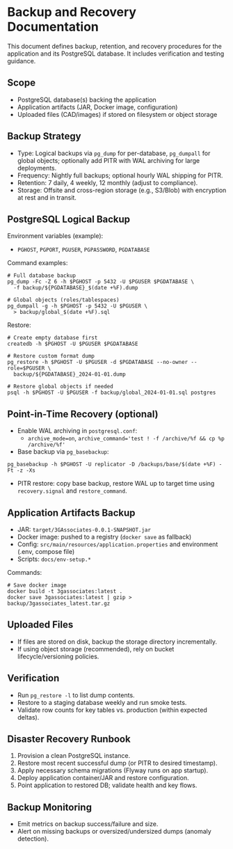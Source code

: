 # Backup and Recovery Documentation

This document defines backup, retention, and recovery procedures for the application and its PostgreSQL database. It includes verification and testing guidance.

## Scope
- PostgreSQL database(s) backing the application
- Application artifacts (JAR, Docker image, configuration)
- Uploaded files (CAD/images) if stored on filesystem or object storage

## Backup Strategy
- Type: Logical backups via `pg_dump` for per-database, `pg_dumpall` for global objects; optionally add PITR with WAL archiving for large deployments.
- Frequency: Nightly full backups; optional hourly WAL shipping for PITR.
- Retention: 7 daily, 4 weekly, 12 monthly (adjust to compliance).
- Storage: Offsite and cross-region storage (e.g., S3/Blob) with encryption at rest and in transit.

## PostgreSQL Logical Backup

Environment variables (example):
- `PGHOST`, `PGPORT`, `PGUSER`, `PGPASSWORD`, `PGDATABASE`

Command examples:
```
# Full database backup
pg_dump -Fc -Z 6 -h $PGHOST -p 5432 -U $PGUSER $PGDATABASE \
  -f backup/${PGDATABASE}_$(date +%F).dump

# Global objects (roles/tablespaces)
pg_dumpall -g -h $PGHOST -p 5432 -U $PGUSER \
  > backup/global_$(date +%F).sql
```

Restore:
```
# Create empty database first
createdb -h $PGHOST -U $PGUSER $PGDATABASE

# Restore custom format dump
pg_restore -h $PGHOST -U $PGUSER -d $PGDATABASE --no-owner --role=$PGUSER \
  backup/${PGDATABASE}_2024-01-01.dump

# Restore global objects if needed
psql -h $PGHOST -U $PGUSER -f backup/global_2024-01-01.sql postgres
```

## Point-in-Time Recovery (optional)
- Enable WAL archiving in `postgresql.conf`:
  - `archive_mode=on`, `archive_command='test ! -f /archive/%f && cp %p /archive/%f'`
- Base backup via `pg_basebackup`:
```
pg_basebackup -h $PGHOST -U replicator -D /backups/base/$(date +%F) -Ft -z -Xs
```
- PITR restore: copy base backup, restore WAL up to target time using `recovery.signal` and `restore_command`.

## Application Artifacts Backup
- JAR: `target/3GAssociates-0.0.1-SNAPSHOT.jar`
- Docker image: pushed to a registry (`docker save` as fallback)
- Config: `src/main/resources/application.properties` and environment (.env, compose file)
- Scripts: `docs/env-setup.*`

Commands:
```
# Save docker image
docker build -t 3gassociates:latest .
docker save 3gassociates:latest | gzip > backup/3gassociates_latest.tar.gz
```

## Uploaded Files
- If files are stored on disk, backup the storage directory incrementally.
- If using object storage (recommended), rely on bucket lifecycle/versioning policies.

## Verification
- Run `pg_restore -l` to list dump contents.
- Restore to a staging database weekly and run smoke tests.
- Validate row counts for key tables vs. production (within expected deltas).

## Disaster Recovery Runbook
1. Provision a clean PostgreSQL instance.
2. Restore most recent successful dump (or PITR to desired timestamp).
3. Apply necessary schema migrations (Flyway runs on app startup).
4. Deploy application container/JAR and restore configuration.
5. Point application to restored DB; validate health and key flows.

## Backup Monitoring
- Emit metrics on backup success/failure and size.
- Alert on missing backups or oversized/undersized dumps (anomaly detection).

